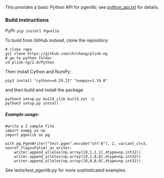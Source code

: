This provides a basic Python API for pgenlib; see [python_api.txt](python_api.txt) for details.


### Build instructions
PyPI: `pip install Pgenlib`

To build from GitHub instead, clone the repository:

```
# clone repo
git clone https://github.com/chrchang/plink-ng
# go to python folder
cd plink-ng/2.0/Python
```

Then install Cython and NumPy:
```
pip3 install "cython>=0.29.21" "numpy>=1.19.0"
```

and then build and install the package
```
python3 setup.py build_clib build_ext -i
python3 setup.py install
```


##### Example usage:
```
#write a 2 sample file
import numpy as np
import pgenlib as pg

with pg.PgenWriter("test.pgen".encode("utf-8"), 2, variant_ct=3, nonref_flags=False) as writer:
	writer.append_alleles(np.array([0,1,1,1],dtype=np.int32))
	writer.append_alleles(np.array([0,1,0,0],dtype=np.int32))
	writer.append_alleles(np.array([0,0,0,0],dtype=np.int32))

```

See tests/test_pgenlib.py for more sophisticated examples.
